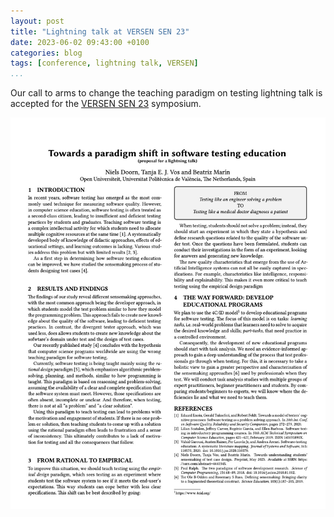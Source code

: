```yaml
---
layout: post
title: "Lightning talk at VERSEN SEN 23"
date: 2023-06-02 09:43:00 +0100
categories: blog
tags: [conference, lightning talk, VERSEN]
...
```


Our call to arms to change the teaching paradigm on testing lightning talk is accepted for the [VERSEN SEN 23](https://www.sen-symposium.nl/) symposium.

![screenshot of SEN 23 Lightning talk proposal](/SEN23.jpg "screenshot of SEN 23 Lightning talk proposal")